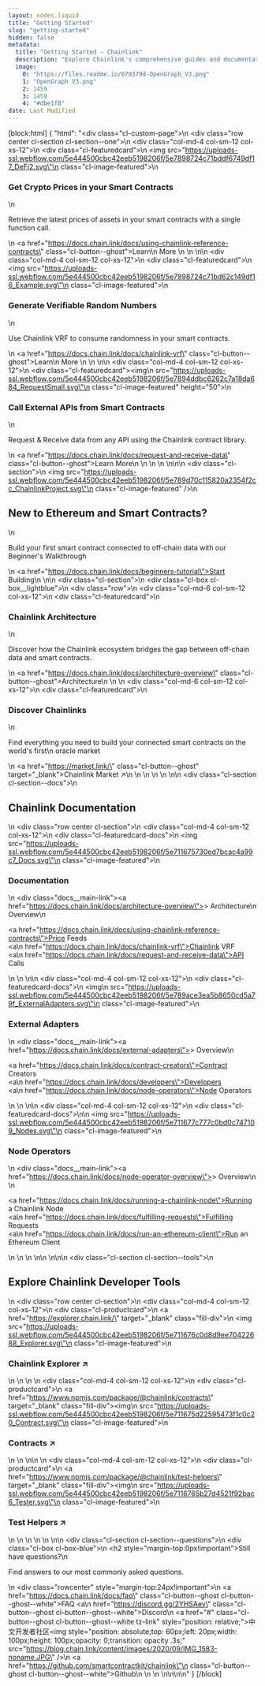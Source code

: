 ```yaml
---
layout: nodes.liquid
title: "Getting Started"
slug: "getting-started"
hidden: false
metadata: 
  title: "Getting Started - Chainlink"
  description: "Explore Chainlink's comprehensive guides and documentation to help you start working with Chainlink as quickly as possible."
  image: 
    0: "https://files.readme.io/670379d-OpenGraph_V3.png"
    1: "OpenGraph V3.png"
    2: 1459
    3: 1459
    4: "#dbe1f8"
date: Last Modified
---
```

[block:html]
{
  "html": "<div class=\"cl-custom-page\">\n  <div class=\"row center cl-section cl-section--one\">\n    <div class=\"col-md-4 col-sm-12 col-xs-12\">\n        <div class=\"cl-featuredcard\">\n          <img src=\"https://uploads-ssl.webflow.com/5e444500cbc42eeb5198206f/5e7898724c71bddf6749df17_DeFi2.svg\"\n            class=\"cl-image-featured\">\n          <h3>Get Crypto Prices in your Smart Contracts</h3>\n          <p>Retrieve the latest prices of assets in your smart contracts with a single function call.</p>\n          <a href=\"https://docs.chain.link/docs/using-chainlink-reference-contracts\" class=\"cl-button--ghost\">Learn\n            More </a>\n        </div>\n    </div>\n\n    <div class=\"col-md-4 col-sm-12 col-xs-12\">\n        <div class=\"cl-featuredcard\">\n          <img src=\"https://uploads-ssl.webflow.com/5e444500cbc42eeb5198206f/5e7898724c71bd62c149df16_Example.svg\"\n            class=\"cl-image-featured\">\n          <h3>Generate Verifiable Random Numbers</h3>\n          <p>Use Chainlink VRF to consume randomness in your smart contracts.</p>\n          <a href=\"https://docs.chain.link/docs/chainlink-vrf\" class=\"cl-button--ghost\">Learn\n            More </a>\n        </div>\n    </div>\n\n    <div class=\"col-md-4 col-sm-12 col-xs-12\">\n        <div class=\"cl-featuredcard\"><img\n            src=\"https://uploads-ssl.webflow.com/5e444500cbc42eeb5198206f/5e7894ddbc6262c7a18da684_RequestSmall.svg\"\n            class=\"cl-image-featured\" height=\"50\">\n          <h3>Call External APIs from Smart Contracts</h3>\n          <p>Request &amp; Receive data from any API using the Chainlink contract library.</p>\n          <a href=\"https://docs.chain.link/docs/request-and-receive-data\" class=\"cl-button--ghost\">Learn More\n          </a>\n        </div>\n    </div>\n  </div>\n\n\n  <div class=\"cl-section\">\n    <img src=\"https://uploads-ssl.webflow.com/5e444500cbc42eeb5198206f/5e789d70c115820a2354f2cc_ChainlinkProject.svg\"\n      class=\"cl-image-featured\" />\n    <h2>New to Ethereum and Smart Contracts?</h2>\n    <p>Build your first smart contract connected to off-chain data with our Beginner's Walkthrough</p>\n    <a href=\"https://docs.chain.link/docs/beginners-tutorial\">Start Building</a>\n  </div>\n\n  <div class=\"cl-section\">\n    <div class=\"cl-box cl-box__lightblue\">\n      <div class=\"row\">\n        <div class=\"col-md-6 col-sm-12 col-xs-12\">\n          <div class=\"cl-featuredcard\">\n            <h3>Chainlink Architecture</h3>\n            <p>Discover how the Chainlink ecosystem bridges the gap between off-chain data and smart contracts.</p>\n            <a href=\"https://docs.chain.link/docs/architecture-overview\" class=\"cl-button--ghost\">Architecture</a>\n          </div>\n        </div>\n        <div class=\"col-md-6 col-sm-12 col-xs-12\">\n          <div class=\"cl-featuredcard\">\n            <h3>Discover Chainlinks</h3>\n            <p>Find everything you need to build your connected smart contracts on the world's first\n              oracle market</p>\n            <a href=\"https://market.link/\" class=\"cl-button--ghost\" target=\"_blank\">Chainlink Market ↗</a>\n          </div>\n        </div>\n      </div>\n    </div>\n  </div>\n\n  <div class=\"cl-section cl-section--docs\">\n    <h2>Chainlink Documentation</h2>\n    <div class=\"row center cl-section\">\n      <div class=\"col-md-4 col-sm-12 col-xs-12\">\n        <div class=\"cl-featuredcard-docs\">\n          <img src=\"https://uploads-ssl.webflow.com/5e444500cbc42eeb5198206f/5e711675730ed7bcac4a99c7_Docs.svg\"\n            class=\"cl-image-featured\">\n          <h3>Documentation</h3>\n          <div class=\"docs__main-link\"><a href=\"https://docs.chain.link/docs/architecture-overview\">&gt; Architecture\n              Overview</a></div>\n          <p><a href=\"https://docs.chain.link/docs/using-chainlink-reference-contracts\">Price Feeds</a><br><a\n              href=\"https://docs.chain.link/docs/chainlink-vrf\">Chainlink VRF</a><br><a\n              href=\"https://docs.chain.link/docs/request-and-receive-data\">API Calls</a></p>\n        </div>\n      </div>\n\n      <div class=\"col-md-4 col-sm-12 col-xs-12\">\n        <div class=\"cl-featuredcard-docs\">\n          <img\n            src=\"https://uploads-ssl.webflow.com/5e444500cbc42eeb5198206f/5e789ace3ea5b8650cd5a79f_ExternalAdapters.svg\"\n            class=\"cl-image-featured\">\n          <h3>External Adapters</h3>\n          <div class=\"docs__main-link\"><a href=\"https://docs.chain.link/docs/external-adapters\">&gt; Overview</a></div>\n          <p><a href=\"https://docs.chain.link/docs/contract-creators\">Contract Creators</a><br><a\n              href=\"https://docs.chain.link/docs/developers\">Developers</a><br><a\n              href=\"https://docs.chain.link/docs/node-operators\">Node Operators</a></p>\n        </div>\n      </div>\n\n      <div class=\"col-md-4 col-sm-12 col-xs-12\">\n        <div class=\"cl-featuredcard-docs\">\n\n          <img src=\"https://uploads-ssl.webflow.com/5e444500cbc42eeb5198206f/5e711677c777c0bd0c747109_Nodes.svg\"\n            class=\"cl-image-featured\">\n          <h3>Node Operators</h3>\n          <div class=\"docs__main-link\"><a href=\"https://docs.chain.link/docs/node-operator-overview\">&gt; Overview</a>\n          </div>\n          <p><a href=\"https://docs.chain.link/docs/running-a-chainlink-node\">Running a Chainlink Node</a><br><a\n              href=\"https://docs.chain.link/docs/fulfilling-requests\">Fulfilling Requests</a><br><a\n              href=\"https://docs.chain.link/docs/run-an-ethereum-client\">Run an Ethereum Client</a></p>\n        </div>\n      </div>\n    </div>\n\n  </div>\n\n\n  <div class=\"cl-section cl-section--tools\">\n    <h2>Explore Chainlink Developer Tools</h2>\n    <div class=\"row center cl-section\">\n      <div class=\"col-md-4 col-sm-12 col-xs-12\">\n        <div class=\"cl-productcard\">\n          <a href=\"https://explorer.chain.link/\" target=\"_blank\" class=\"fill-div\">\n            <img src=\"https://uploads-ssl.webflow.com/5e444500cbc42eeb5198206f/5e711676c0d8d9ee70422688_Explorer.svg\"\n              class=\"cl-image-featured\">\n            <h3>Chainlink Explorer ↗</h3>\n          </a>\n        </div>\n      </div>\n      <div class=\"col-md-4 col-sm-12 col-xs-12\">\n        <div class=\"cl-productcard\">\n          <a href=\"https://www.npmjs.com/package/@chainlink/contracts\" target=\"_blank\" class=\"fill-div\"><img\n              src=\"https://uploads-ssl.webflow.com/5e444500cbc42eeb5198206f/5e711675d22595473f1c0c20_Contract.svg\"\n              class=\"cl-image-featured\">\n            <h3>Contracts ↗</h3>\n          </a>\n        </div>\n\n      </div>\n      <div class=\"col-md-4 col-sm-12 col-xs-12\">\n        <div class=\"cl-productcard\">\n          <a href=\"https://www.npmjs.com/package/@chainlink/test-helpers\" target=\"_blank\" class=\"fill-div\"><img\n              src=\"https://uploads-ssl.webflow.com/5e444500cbc42eeb5198206f/5e7116765b27d4521f92bac6_Tester.svg\"\n              class=\"cl-image-featured\">\n            <h3>Test Helpers ↗</h3>\n          </a>\n        </div>\n      </div>\n    </div>\n  </div>\n\n  <div class=\"cl-section cl-section--questions\">\n    <div class=\"cl-box cl-box-blue\">\n      <h2 style=\"margin-top:0px!important\">Still have questions?</h2>\n      <p>Find answers to our most commonly asked questions.</p>\n      <div class=\"rowcenter\" style=\"margin-top:24px!important\">\n        <a href=\"https://docs.chain.link/docs/faq\" class=\"cl-button--ghost cl-button--ghost--white\">FAQ</a> <a\n          href=\"https://discord.gg/2YHSAey\" class=\"cl-button--ghost cl-button--ghost--white\">Discord</a>\n        <a href=\"#\" class=\"cl-button--ghost cl-button--ghost--white tz-link\" style=\"position: relative;\">中文开发者社区<img style=\"position: absolute;top: 60px;left: 20px;width: 100px;height: 100px;opacity: 0;transition: opacity .3s;\" src=\"https://blog.chain.link/content/images/2020/09/IMG_1583-noname.JPG\" /></a>\n        <a href=\"https://github.com/smartcontractkit/chainlink\"\n          class=\"cl-button--ghost cl-button--ghost--white\">Github</a>\n      </div>\n    </div>\n  </div>\n</div>\n\n<script>\n      document.querySelectorAll('.tz-link').forEach(item => {\n        item.addEventListener('mouseover', function (e) {\n          e.target.children[0].style.opacity = 1\n        })\n        item.addEventListener('mouseleave', function (e) {\n          e.target.children[0].style.opacity = 0\n        })\n      })\n    </script>\n"
}
[/block]